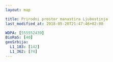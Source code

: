 ```yaml
---
layout: map

title: Prirodni prostor manastira Ljubostinja
last_modified_at: 2018-05-20T21:47:46+02:00

WDPA: [555552439]
BioRaS: [40]
geoSrbija:
  L1_183: [142]
  L1_362: [74]
---
```

